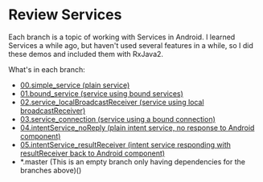 # Review Services

Each branch is a topic of working with Services in Android. I learned Services a while ago, but haven't used several features in a while, so I did these demos and included them with RxJava2.

What's in each branch:

  - [00.simple_service (plain service)](https://github.com/juanmendez/reviewing-services/tree/00.simple_service)
  - [01.bound_service (service using bound services)](https://github.com/juanmendez/reviewing-services/tree/01.bound_service)
  - [02.service_localBroadcastReceiver (service using local broadcastReceiver)](https://github.com/juanmendez/reviewing-services/tree/02.service_localBroadcastReceiver)
  - [03.service_connection (service using a bound connection)](https://github.com/juanmendez/reviewing-services/tree/03.service_connection)
  - [04.intentService_noReply (plain intent service, no response to Android component)](https://github.com/juanmendez/reviewing-services/tree/04.intentService_noReply)
  - [05.intentService_resultReceiver (intent service responding with resultReceiver back to Android component)](https://github.com/juanmendez/reviewing-services/tree/05.intentService_resultReceiver)
  - *.master (This is an empty branch only having dependencies for the branches above)()

